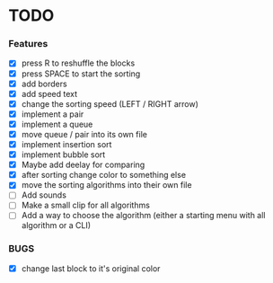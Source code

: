 # TODO
### Features
- [X] press R to reshuffle the blocks
- [X] press SPACE to start the sorting
- [X] add borders
- [X] add speed text
- [X] change the sorting speed (LEFT / RIGHT arrow)
- [X] implement a pair
- [X] implement a queue
- [X] move queue / pair into its own file
- [X] implement insertion sort
- [X] implement bubble sort
- [X] Maybe add deelay for comparing
- [X] after sorting change color to something else
- [X] move the sorting algorithms into their own file
- [ ] Add sounds
- [ ] Make a small clip for all algorithms
- [ ] Add a way to choose the algorithm (either a starting menu with all algorithm
or a CLI)
### BUGS
- [X] change last block to it's original color

